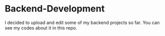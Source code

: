 # Backend-Development
I decided to upload and edit some of my backend projects so far. You can see my codes about it in this repo.
